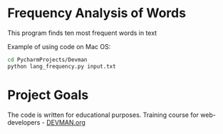 # Frequency Analysis of Words

This program finds ten most frequent words in text

Example of using code on Mac OS:

```bash
cd PycharmProjects/Devman
python lang_frequency.py input.txt
```

# Project Goals

The code is written for educational purposes. Training course for web-developers - [DEVMAN.org](https://devman.org)
